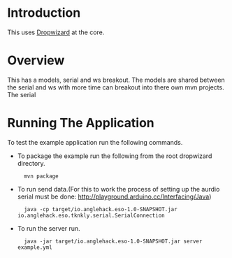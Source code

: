 # Introduction

This uses [Dropwizard](http://dropwizard.io) at the core.

# Overview

This has a models, serial and ws breakout. The models are shared between the serial and ws with more time can breakout into there own mvn projects. 
The serial


# Running The Application

To test the example application run the following commands.

* To package the example run the following from the root dropwizard directory.

        mvn package

* To run send data.(For this to work the process of setting up the aurdio serial must be done: http://playground.arduino.cc/Interfacing/Java) 
       
        java -cp target/io.anglehack.eso-1.0-SNAPSHOT.jar  io.anglehack.eso.tknkly.serial.SerialConnection

* To run the server run.
       
        java -jar target/io.anglehack.eso-1.0-SNAPSHOT.jar server example.yml

